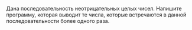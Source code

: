 Дана последовательность неотрицательных целых чисел. Напишите программу, которая выводит те числа, которые встречаются в данной последовательности более одного раза.
